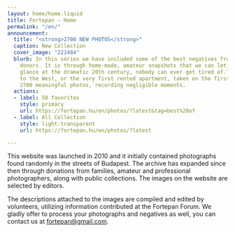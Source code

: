 ```yaml
---
layout: home/home.liquid
title: Fortepan — Home
permalink: "/en/"
announcement:
  title: "<strong>2700 NEW PHOTOS</strong>"
  caption: New Collection
  cover_image: "222484"
  blurb: In this series we have included some of the best negatives from twenty different
    donors. It is through home-made, amateur snapshots that we can let you have a
    glance at the dramatic 20th century, nobody can ever get tired of.The first journey
    to the West, or the very first rented apartment, taken on the first roll of film.
    2700 meaningful photos, recording negligible moments.
  actions:
  - label: 50 favorites
    style: primary
    url: https://fortepan.hu/en/photos/?latest&tag=best%20of
  - label: All Collection
    style: light-transparent
    url: https://fortepan.hu/en/photos/?latest

---
```

This website was launched in 2010 and it initially contained photographs found randomly in the streets of Budapest. The archive has expanded since then through donations from families, amateur and professional photographers, along with public collections. The images on the website are selected by editors.

The descriptions attached to the images are compiled and edited by volunteers, utilizing information contributed at the Fortepan Forum. We gladly offer to process your photographs and negatives as well, you can contact us at [fortepan@gmail.com](mailto:fortepan@gmail.com).